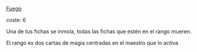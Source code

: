 [Fuego](/Elementos/Fuego)

coste: 6

Una de tus fichas se inmola, todas las fichas que estén en el rango mueren.

El rango es dos cartas de magia centradas en el maestro que lo activa